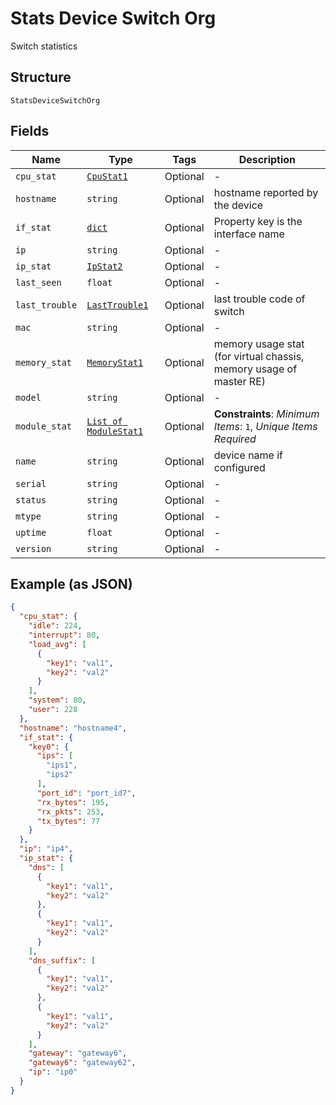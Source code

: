 
# Stats Device Switch Org

Switch statistics

## Structure

`StatsDeviceSwitchOrg`

## Fields

| Name | Type | Tags | Description |
|  --- | --- | --- | --- |
| `cpu_stat` | [`CpuStat1`](../../doc/models/cpu-stat-1.md) | Optional | - |
| `hostname` | `string` | Optional | hostname reported by the device |
| `if_stat` | [`dict`](../../doc/models/if-stat.md) | Optional | Property key is the interface name |
| `ip` | `string` | Optional | - |
| `ip_stat` | [`IpStat2`](../../doc/models/ip-stat-2.md) | Optional | - |
| `last_seen` | `float` | Optional | - |
| `last_trouble` | [`LastTrouble1`](../../doc/models/last-trouble-1.md) | Optional | last trouble code of switch |
| `mac` | `string` | Optional | - |
| `memory_stat` | [`MemoryStat1`](../../doc/models/memory-stat-1.md) | Optional | memory usage stat (for virtual chassis, memory usage of master RE) |
| `model` | `string` | Optional | - |
| `module_stat` | [`List of ModuleStat1`](../../doc/models/module-stat-1.md) | Optional | **Constraints**: *Minimum Items*: `1`, *Unique Items Required* |
| `name` | `string` | Optional | device name if configured |
| `serial` | `string` | Optional | - |
| `status` | `string` | Optional | - |
| `mtype` | `string` | Optional | - |
| `uptime` | `float` | Optional | - |
| `version` | `string` | Optional | - |

## Example (as JSON)

```json
{
  "cpu_stat": {
    "idle": 224,
    "interrupt": 80,
    "load_avg": [
      {
        "key1": "val1",
        "key2": "val2"
      }
    ],
    "system": 80,
    "user": 228
  },
  "hostname": "hostname4",
  "if_stat": {
    "key0": {
      "ips": [
        "ips1",
        "ips2"
      ],
      "port_id": "port_id7",
      "rx_bytes": 195,
      "rx_pkts": 253,
      "tx_bytes": 77
    }
  },
  "ip": "ip4",
  "ip_stat": {
    "dns": [
      {
        "key1": "val1",
        "key2": "val2"
      },
      {
        "key1": "val1",
        "key2": "val2"
      }
    ],
    "dns_suffix": [
      {
        "key1": "val1",
        "key2": "val2"
      },
      {
        "key1": "val1",
        "key2": "val2"
      }
    ],
    "gateway": "gateway6",
    "gateway6": "gateway62",
    "ip": "ip0"
  }
}
```

